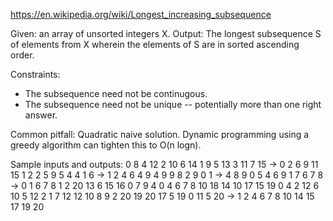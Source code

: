 https://en.wikipedia.org/wiki/Longest_increasing_subsequence

Given: an array of unsorted integers X.
Output: The longest subsequence S of elements from X wherein the elements of S are in sorted ascending order.

Constraints:
  * The subsequence need not be continugous.
  * The subsequence need not be unique -- potentially more than one right answer.

Common pitfall: Quadratic naive solution. Dynamic programming using a greedy algorithm can tighten this to O(n logn).

Sample inputs and outputs:
  0 8 4 12 2 10 6 14 1 9 5 13 3 11 7 15 -> 0 2 6 9 11 15
  1 2 2 5 9 5 4 4 1 6 -> 1 2 4 6
  4 9 4 9 9 8 2 9 0 1 -> 4 8 9
  0 5 4 6 9 1 7 6 7 8 -> 0 1 6 7 8
  1 2 20 13 6 15 16 0 7 9 4 0 4 6 7 8 10 18 14 10 17 15 19 0 4 2 12 6 10 5 12 2 1 7 12 12 10 8 9 2 20 19 20 17 5 19 0 11 5 20 -> 1 2 4 6 7 8 10 14 15 17 19 20


